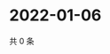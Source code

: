 # 2022-01-06

共 0 条

<!-- BEGIN WEIBO -->
<!-- 最后更新时间 Thu Jan 06 2022 22:00:35 GMT+0800 (China Standard Time) -->

<!-- END WEIBO -->
